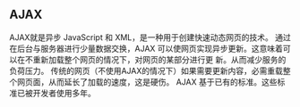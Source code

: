 <h2>AJAX</h2>
AJAX就是异步 JavaScript 和 XML，是一种用于创建快速动态网页的技术。                                
通过在后台与服务器进行少量数据交换，AJAX 可以使网页实现异步更新。这意味着可以在不重新加载整个网页的情况下，对网页的某部分进行更
新。从而减少服务的负荷压力。                              
传统的网页（不使用AJAX的情况下）如果需要更新内容，必需重载整个网页面，从而延长了加载的速度，这是硬伤。                        
AJAX 基于已有的标准。这些标准已被开发者使用多年。                                                 
